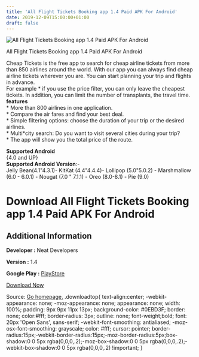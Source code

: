 ```yaml
---
title: 'All Flight Tickets Booking app 1.4 Paid APK For Android'
date: 2019-12-09T15:00:00+01:00
draft: false
---
```


![All Flight Tickets Booking app 1.4 Paid APK For Android](https://i0.wp.com/apkhome.net/wp-content/uploads/2019/12/All-Flight-Tickets-Booking-app-1.4-Paid.png "All Flight Tickets Booking app 1.4 Paid APK For Android")

  

All Flight Tickets Booking app 1.4 Paid APK For Android

Cheap Tickets is the free app to search for cheap airline tickets from more than 850 airlines around the world. With our app you can always find cheap airline tickets wherever you are. You can start planning your trip and flights in advance.  
For example \* if you use the price filter, you can only leave the cheapest tickets. In addition, you can limit the number of transplants, the travel time.  
**features**  
\* More than 800 airlines in one application.  
\* Compare the air fares and find your best deal.  
\* Simple filtering options: choose the duration of your trip or the desired airlines.  
\* Multi\*city search: Do you want to visit several cities during your trip?  
\* The app will show you the total price of the route.

**Supported Android**  
{4.0 and UP}  
**Supported Android Version**:-  
Jelly Bean(4.1"4.3.1)- KitKat (4.4"4.4.4)- Lollipop (5.0"5.0.2) - Marshmallow (6.0 - 6.0.1) - Nougat (7.0 " 7.1.1) - Oreo (8.0-8.1) - Pie (9.0)

Download All Flight Tickets Booking app 1.4 Paid APK For Android
================================================================

Additional Information
----------------------

**Developer :** Neat Developers

**Version :** 1.4

**Google Play :** [PlayStore](https://play.google.com/store/apps/details?id=com.cheapest.tickets&hl=en)

  

[Download Now](https://store4app.co/post/all-flight-tickets-booking-app-1-4-paid-apk-for-android_1575898514)

  
Source: [Go homepage.](https://store4app.co/post/all-flight-tickets-booking-app-1-4-paid-apk-for-android_1575898514) .downloadtop{ text-align:center; -webkit-appearance: none; -moz-appearance: none; appearance: none; width: 100%; padding: 9px 9px 11px 13px; background-color: #0EBD3F; border: none; color:#fff; border-radius: 3px; outline: none; font-weight;bold; font: 20px 'Open Sans', sans-serif; -webkit-font-smoothing: antialiased; -moz-osx-font-smoothing: grayscale; color: #fff; cursor: pointer; border-radius:15px;-webkit-border-radius:15px;-moz-border-radius:5px;box-shadow:0 0 5px rgba(0,0,0,.2);-moz-box-shadow:0 0 5px rgba(0,0,0,.2);-webkit-box-shadow:0 0 5px rgba(0,0,0,.2) !important; }